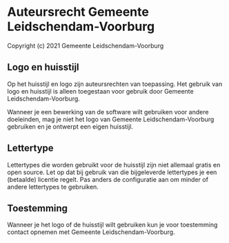 # Auteursrecht Gemeente Leidschendam-Voorburg

Copyright (c) 2021 Gemeente Leidschendam-Voorburg

## Logo en huisstijl

Op het huisstijl en logo zijn auteursrechten van toepassing. Het gebruik van logo en huisstijl is alleen toegestaan voor gebruik door Gemeente Leidschendam-Voorburg.

Wanneer je een bewerking van de software wilt gebruiken voor andere doeleinden, mag je niet het logo van Gemeente Leidschendam-Voorburg gebruiken en je ontwerpt een eigen huisstijl.

## Lettertype

Lettertypes die worden gebruikt voor de huisstijl zijn niet allemaal gratis en open source. Let op dat bij gebruik van die bijgeleverde lettertypes je een (betaalde) licentie regelt. Pas anders de configuratie aan om minder of andere lettertypes te gebruiken.

## Toestemming

Wanneer je het logo of de huisstijl wilt gebruiken kun je voor toestemming contact opnemen met Gemeente Leidschendam-Voorburg.
